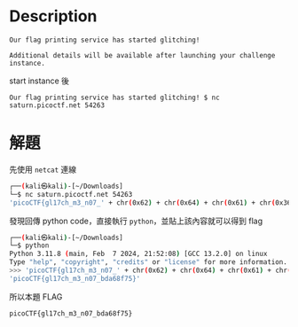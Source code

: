 # Description
```text
Our flag printing service has started glitching!

Additional details will be available after launching your challenge instance.
```
start instance 後
```text
Our flag printing service has started glitching! $ nc saturn.picoctf.net 54263
```

# 解題
先使用 `netcat` 連線
```bash
┌──(kali㉿kali)-[~/Downloads]
└─$ nc saturn.picoctf.net 54263
'picoCTF{gl17ch_m3_n07_' + chr(0x62) + chr(0x64) + chr(0x61) + chr(0x36) + chr(0x38) + chr(0x66) + chr(0x37) + chr(0x35) + '}'
```
發現回傳 python code，直接執行 `python`，並貼上該內容就可以得到 flag
```bash
┌──(kali㉿kali)-[~/Downloads]
└─$ python          
Python 3.11.8 (main, Feb  7 2024, 21:52:08) [GCC 13.2.0] on linux
Type "help", "copyright", "credits" or "license" for more information.
>>> 'picoCTF{gl17ch_m3_n07_' + chr(0x62) + chr(0x64) + chr(0x61) + chr(0x36) + chr(0x38) + chr(0x66) + chr(0x37) + chr(0x35) + '}'
'picoCTF{gl17ch_m3_n07_bda68f75}'
```


<!-- flag -->
所以本題 FLAG 
```text
picoCTF{gl17ch_m3_n07_bda68f75}
```

